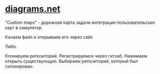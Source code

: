 # [diagrams.net](https://app.diagrams.net/)

"Custom maps" - дорожная карта задачи интеграции пользовательских карт в симулятор.

Качаем файл и открываем его через сайт.

Либо.

Клонируем репозиторий.
Регистрируемся через гитхаб.
Нажимаем открыть существующую.
Выбираем репозиторий, который был склонирован.
